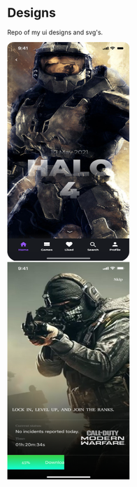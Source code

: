 # Designs
 Repo of my ui designs and svg's.
 

<div style="display:flex; width:100%; height:100%; flex-wrap:wrap; justify-content:space-between;" ><img src="https://github.com/satish-rajnale/Designs/blob/main/Halo.png" width="280px" height="500px"/><img src="https://github.com/satish-rajnale/Designs/blob/main/cod.png" width="280px" height="500px"/></div>







